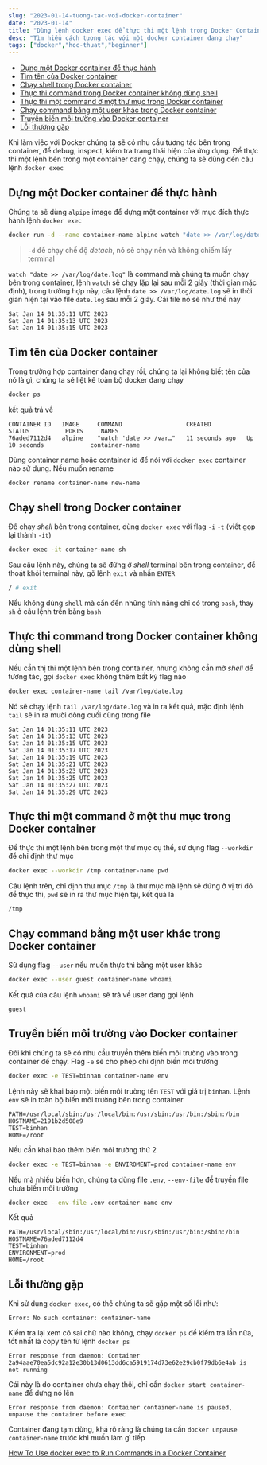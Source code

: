 ```yaml
---
slug: "2023-01-14-tuong-tac-voi-docker-container"
date: "2023-01-14"
title: "Dùng lệnh docker exec để thực thi một lệnh trong Docker Container"
desc: "Tìm hiểu cách tương tác với một docker container đang chạy"
tags: ["docker","hoc-thuat","beginner"]
---
```


<!-- TOC -->

- [Dựng một Docker container để thực hành](#dựng-một-docker-container-để-thực-hành)
- [Tìm tên của Docker container](#tìm-tên-của-docker-container)
- [Chạy shell trong Docker container](#chạy-shell-trong-docker-container)
- [Thực thi command trong Docker container không dùng shell](#thực-thi-command-trong-docker-container-không-dùng-shell)
- [Thực thi một command ở một thư mục trong Docker container](#thực-thi-một-command-ở-một-thư-mục-trong-docker-container)
- [Chạy command bằng một user khác trong Docker container](#chạy-command-bằng-một-user-khác-trong-docker-container)
- [Truyền biến môi trường vào Docker container](#truyền-biến-môi-trường-vào-docker-container)
- [Lỗi thường gặp](#lỗi-thường-gặp)

<!-- /TOC -->

Khi làm việc với Docker chúng ta sẽ có nhu cầu tương tác bên trong container, để debug, inspect, kiểm tra trạng thái hiện của ứng dụng. Để thực thi một lệnh bên trong một container đang chạy, chúng ta sẽ dùng đến câu lệnh `docker exec`

## Dựng một Docker container để thực hành

Chúng ta sẽ dùng `alpipe` image để dựng một container với mục đích thực hành lệnh `docker exec`

```bash
docker run -d --name container-name alpine watch "date >> /var/log/date.log"
```

> `-d` để chạy chế độ *detach*, nó sẽ chạy nền và không chiếm lấy terminal

`watch "date >> /var/log/date.log"` là command mà chúng ta muốn chạy bên trong container, lệnh `watch` sẽ chạy lặp lại sau mỗi 2 giây (thời gian mặc định), trong trường hợp này, câu lệnh `date >> /var/log/date.log` sẽ in thời gian hiện tại vào file `date.log` sau mỗi 2 giây. Cái file nó sẽ như thế này

```
Sat Jan 14 01:35:11 UTC 2023
Sat Jan 14 01:35:13 UTC 2023
Sat Jan 14 01:35:15 UTC 2023
```

## Tìm tên của Docker container

Trong trường hợp container đang chạy rồi, chúng ta lại không biết tên của nó là gì, chúng ta sẽ liệt kê toàn bộ docker đang chạy

```bash
docker ps
```

kết quả trả về

```
CONTAINER ID   IMAGE     COMMAND                  CREATED          STATUS          PORTS     NAMES
76aded7112d4   alpine    "watch 'date >> /var…"   11 seconds ago   Up 10 seconds             container-name
```

Dùng container name hoặc container id để nói với `docker exec` container nào sử dụng. Nếu muốn rename 

```bash
docker rename container-name new-name
```

## Chạy shell trong Docker container

Để chạy *shell* bên trong container, dùng `docker exec` với flag `-i` `-t` (viết gọp lại thành `-it`)

```bash
docker exec -it container-name sh
```

Sau câu lệnh này, chúng ta sẽ đứng ở *shell* terminal bên trong container, để thoát khỏi terminal này, gõ lệnh `exit` và nhấn `ENTER`

```bash
/ # exit
```

Nếu không dùng `shell` mà cần đến những tính năng chỉ có trong `bash`, thay `sh` ở câu lệnh trên bằng `bash`


## Thực thi command trong Docker container không dùng shell

Nếu cần thị thi một lệnh bên trong container, nhưng không cần mở *shell* để tương tác, gọi `docker exec` không thêm bất kỳ flag nào

```bash
docker exec container-name tail /var/log/date.log
```

Nó sẽ chạy lệnh `tail /var/log/date.log` và in ra kết quả, mặc định lệnh `tail` sẽ in ra mười dòng cuối cùng trong file

```
Sat Jan 14 01:35:11 UTC 2023
Sat Jan 14 01:35:13 UTC 2023
Sat Jan 14 01:35:15 UTC 2023
Sat Jan 14 01:35:17 UTC 2023
Sat Jan 14 01:35:19 UTC 2023
Sat Jan 14 01:35:21 UTC 2023
Sat Jan 14 01:35:23 UTC 2023
Sat Jan 14 01:35:25 UTC 2023
Sat Jan 14 01:35:27 UTC 2023
Sat Jan 14 01:35:29 UTC 2023
```

## Thực thi một command ở một thư mục trong Docker container

Để thực thi một lệnh bên trong một thư mục cụ thể, sử dụng flag `--workdir` để chỉ định thư mục

```bash
docker exec --workdir /tmp container-name pwd
```

Câu lệnh trên, chỉ định thư mục `/tmp` là thư mục mà lệnh sẽ đứng ở vị trí đó để thực thi, `pwd` sẽ in ra thư mục hiện tại, kết quả là

```
/tmp
```

## Chạy command bằng một user khác trong Docker container

Sử dụng flag `--user` nếu muốn thực thì bằng một user khác

```bash
docker exec --user guest container-name whoami
```

Kết quả của câu lệnh `whoami` sẽ trả về user đang gọi lệnh

```
guest
```

## Truyền biến môi trường vào Docker container

Đôi khi chúng ta sẽ có nhu cầu truyền thêm biến môi trường vào trong container để chạy. Flag `-e` sẽ cho phép chỉ định biến môi trường

```bash
docker exec -e TEST=binhan container-name env
```

Lệnh này sẽ khai báo một biến môi trường tên `TEST` với giá trị `binhan`. Lệnh `env` sẽ in toàn bộ biến môi trường bên trong container

```
PATH=/usr/local/sbin:/usr/local/bin:/usr/sbin:/usr/bin:/sbin:/bin
HOSTNAME=2191b2d508e9
TEST=binhan
HOME=/root
```

Nếu cần khai báo thêm biến môi trường thứ 2

```bash
docker exec -e TEST=binhan -e ENVIROMENT=prod container-name env
```

Nếu mà nhiều biến hơn, chúng ta dùng file `.env`, `--env-file` để truyền file chưa biến môi trường

```bash
docker exec --env-file .env container-name env
```

Kết quả

```
PATH=/usr/local/sbin:/usr/local/bin:/usr/sbin:/usr/bin:/sbin:/bin
HOSTNAME=76aded7112d4
TEST=binhan
ENVIRONMENT=prod
HOME=/root
```

## Lỗi thường gặp

Khi sử dụng `docker exec`, có thể chúng ta sẽ gặp một số lỗi như:

```
Error: No such container: container-name
```

Kiểm tra lại xem có sai chữ nào không, chạy `docker ps` để kiểm tra lần nữa, tốt nhất là copy tên từ lệnh `docker ps`

```
Error response from daemon: Container 2a94aae70ea5dc92a12e30b13d0613dd6ca5919174d73e62e29cb0f79db6e4ab is not running
```

Cái này là do container chưa chạy thôi, chỉ cần `docker start container-name` để dựng nó lên

```
Error response from daemon: Container container-name is paused, unpause the container before exec
```

Container đang tạm dừng, khá rõ ràng là chúng ta cần `docker unpause container-name` trước khi muốn làm gì tiếp

[How To Use docker exec to Run Commands in a Docker Container](https://www.digitalocean.com/community/tutorials/how-to-use-docker-exec-to-run-commands-in-a-docker-container)

